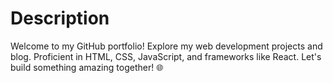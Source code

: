 <h1>Description </h1>
<p>Welcome to my GitHub portfolio! Explore my web development projects and blog. Proficient in HTML, CSS, JavaScript, and frameworks like React. Let's build something amazing together! 🌐</p>
